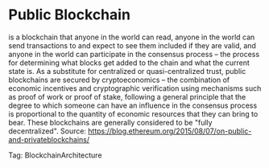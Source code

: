 # Public Blockchain

is a blockchain that anyone in the world can read, anyone in the world can
send transactions to and expect to see them included if they are valid, and
anyone in the world can participate in the consensus process – the process
for determining what blocks get added to the chain and what the current
state is. As a substitute for centralized or quasi-centralized trust, public
blockchains are secured by cryptoeconomics – the combination of economic
incentives and cryptographic verification using mechanisms such as proof of
work or proof of stake, following a general principle that the degree to which
someone can have an influence in the consensus process is proportional
to the quantity of economic resources that they can bring to bear. These
blockchains are generally considered to be "fully decentralized".
Source: https://blog.ethereum.org/2015/08/07/on-public-and-privateblockchains/

Tag: BlockchainArchitecture
